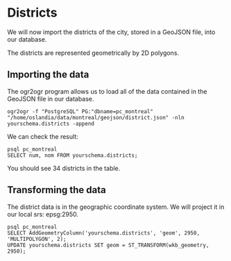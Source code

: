 # Districts

We will now import the districts of the city, stored in a GeoJSON file, into our database.

The districts are represented geometrically by 2D polygons.

## Importing the data

The ogr2ogr program allows us to load all of the data contained in the GeoJSON file in our database.

`ogr2ogr -f "PostgreSQL" PG:"dbname=pc_montreal" "/home/oslandia/data/montreal/geojson/district.json" -nln yourschema.districts -append`

We can check the result:

```
psql pc_montreal
SELECT num, nom FROM yourschema.districts;
```

You should see 34 districts in the table.

## Transforming the data

The district data is in the geographic coordinate system. We will project it in our local srs: epsg:2950.

```
psql pc_montreal
SELECT AddGeometryColumn('yourschema.districts', 'geom', 2950, 'MULTIPOLYGON', 2);
UPDATE yourschema.districts SET geom = ST_TRANSFORM(wkb_geometry, 2950);
```
